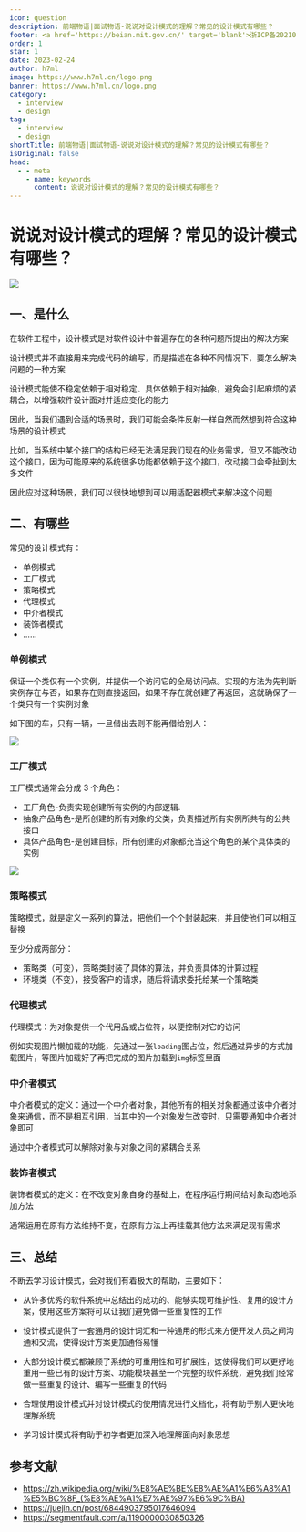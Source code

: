 ```yaml
---
icon: question
description: 前端物语|面试物语-说说对设计模式的理解？常见的设计模式有哪些？
footer: <a href='https://beian.mit.gov.cn/' target='blank'>浙ICP备2021037683号-2</a>说说对设计模式的理解？常见的设计模式有哪些？
order: 1
star: 1
date: 2023-02-24
author: h7ml
image: https://www.h7ml.cn/logo.png
banner: https://www.h7ml.cn/logo.png
category:
  - interview
  - design
tag:
  - interview
  - design
shortTitle: 前端物语|面试物语-说说对设计模式的理解？常见的设计模式有哪些？
isOriginal: false
head:
  - - meta
    - name: keywords
      content: 说说对设计模式的理解？常见的设计模式有哪些？
---
```


# 说说对设计模式的理解？常见的设计模式有哪些？

![](https://static.h7ml.cn/vitepress/assets/images/interview/065bc170-37ce-11ec-a752-75723a64e8f5.png)

## 一、是什么

在软件工程中，设计模式是对软件设计中普遍存在的各种问题所提出的解决方案

设计模式并不直接用来完成代码的编写，而是描述在各种不同情况下，要怎么解决问题的一种方案

设计模式能使不稳定依赖于相对稳定、具体依赖于相对抽象，避免会引起麻烦的紧耦合，以增强软件设计面对并适应变化的能力

因此，当我们遇到合适的场景时，我们可能会条件反射一样自然而然想到符合这种场景的设计模式

比如，当系统中某个接口的结构已经无法满足我们现在的业务需求，但又不能改动这个接口，因为可能原来的系统很多功能都依赖于这个接口，改动接口会牵扯到太多文件

因此应对这种场景，我们可以很快地想到可以用适配器模式来解决这个问题

## 二、有哪些

常见的设计模式有：

- 单例模式
- 工厂模式
- 策略模式
- 代理模式
- 中介者模式
- 装饰者模式
- ......

### 单例模式

保证一个类仅有一个实例，并提供一个访问它的全局访问点。实现的方法为先判断实例存在与否，如果存在则直接返回，如果不存在就创建了再返回，这就确保了一个类只有一个实例对象

如下图的车，只有一辆，一旦借出去则不能再借给别人：

![](https://static.h7ml.cn/vitepress/assets/images/interview/ea527aa0-37cd-11ec-8e64-91fdec0f05a1.png)

### 工厂模式

工厂模式通常会分成 3 个角色：

- 工厂角色-负责实现创建所有实例的内部逻辑.
- 抽象产品角色-是所创建的所有对象的父类，负责描述所有实例所共有的公共接口
- 具体产品角色-是创建目标，所有创建的对象都充当这个角色的某个具体类的实例

![](https://static.h7ml.cn/vitepress/assets/images/interview/fadd1920-37cd-11ec-8e64-91fdec0f05a1.png)

### 策略模式

策略模式，就是定义一系列的算法，把他们一个个封装起来，并且使他们可以相互替换

至少分成两部分：

- 策略类（可变），策略类封装了具体的算法，并负责具体的计算过程
- 环境类（不变），接受客户的请求，随后将请求委托给某一个策略类

### 代理模式

代理模式：为对象提供一个代用品或占位符，以便控制对它的访问

例如实现图片懒加载的功能，先通过一张`loading`图占位，然后通过异步的方式加载图片，等图片加载好了再把完成的图片加载到`img`标签里面

### 中介者模式

中介者模式的定义：通过一个中介者对象，其他所有的相关对象都通过该中介者对象来通信，而不是相互引用，当其中的一个对象发生改变时，只需要通知中介者对象即可

通过中介者模式可以解除对象与对象之间的紧耦合关系

### 装饰者模式

装饰者模式的定义：在不改变对象自身的基础上，在程序运行期间给对象动态地添加方法

通常运用在原有方法维持不变，在原有方法上再挂载其他方法来满足现有需求

## 三、总结

不断去学习设计模式，会对我们有着极大的帮助，主要如下：

- 从许多优秀的软件系统中总结出的成功的、能够实现可维护性、复用的设计方案，使用这些方案将可以让我们避免做一些重复性的工作
- 设计模式提供了一套通用的设计词汇和一种通用的形式来方便开发人员之间沟通和交流，使得设计方案更加通俗易懂

- 大部分设计模式都兼顾了系统的可重用性和可扩展性，这使得我们可以更好地重用一些已有的设计方案、功能模块甚至一个完整的软件系统，避免我们经常做一些重复的设计、编写一些重复的代码

- 合理使用设计模式并对设计模式的使用情况进行文档化，将有助于别人更快地理解系统

- 学习设计模式将有助于初学者更加深入地理解面向对象思想

## 参考文献

- <https://zh.wikipedia.org/wiki/%E8%AE%BE%E8%AE%A1%E6%A8%A1%E5%BC%8F_(%E8%AE%A1%E7%AE%97%E6%9C%BA)>
- <https://juejin.cn/post/6844903795017646094>
- <https://segmentfault.com/a/1190000030850326>
